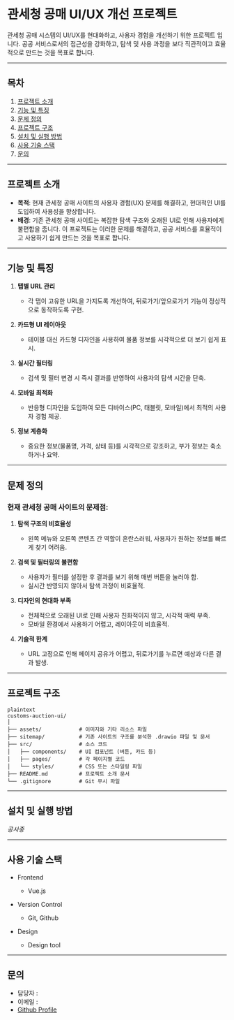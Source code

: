 # 관세청 공매 UI/UX 개선 프로젝트

관세청 공매 시스템의 UI/UX를 현대화하고, 사용자 경험을 개선하기 위한 프로젝트 입니다.
공공 서비스로서의 접근성을 강화하고, 탐색 및 사용 과정을 보다 직관적이고 효율적으로 만드는 것을 목표로 합니다.

---

## 목차
1. [프로젝트 소개](#프로젝트-소개)
2. [기능 및 특징](#기능-및-특징)
3. [문제 정의](#문제-정의)
4. [프로젝트 구조](#프로젝트-구조)
5. [설치 및 실행 방법](#설치-및-실행-방법)
6. [사용 기술 스택](#사용-기술-스택)
7. [문의](#문의)

---

## 프로젝트 소개

- **목적**: 현재 관세청 공매 사이트의 사용자 경험(UX) 문제를 해결하고, 현대적인 UI를 도입하여 사용성을 향상합니다.
- **배경**: 기존 관세청 공매 사이트는 복잡한 탐색 구조와 오래된 UI로 인해 사용자에게 불편함을 줍니다. 이 프로젝트는 이러한 문제를 해결하고, 공공 서비스를 효율적이고 사용하기 쉽게 만드는 것을 목표로 합니다.

---

## 기능 및 특징

1. **탭별 URL 관리**
   - 각 탭이 고유한 URL을 가지도록 개선하여, 뒤로가기/앞으로가기 기능이 정상적으로 동작하도록 구현.
   
2. **카드형 UI 레이아웃**
   - 테이블 대신 카드형 디자인을 사용하여 물품 정보를 시각적으로 더 보기 쉽게 표시.
   
3. **실시간 필터링**
   - 검색 및 필터 변경 시 즉시 결과를 반영하여 사용자의 탐색 시간을 단축.
   
4. **모바일 최적화**
   - 반응형 디자인을 도입하여 모든 디바이스(PC, 태블릿, 모바일)에서 최적의 사용자 경험 제공.

5. **정보 계층화**
   - 중요한 정보(물품명, 가격, 상태 등)를 시각적으로 강조하고, 부가 정보는 축소하거나 요약.

---

## 문제 정의

### 현재 관세청 공매 사이트의 문제점:
1. **탐색 구조의 비효율성**
   - 왼쪽 메뉴와 오른쪽 콘텐츠 간 역할이 혼란스러워, 사용자가 원하는 정보를 빠르게 찾기 어려움.
   
2. **검색 및 필터링의 불편함**
   - 사용자가 필터를 설정한 후 결과를 보기 위해 매번 버튼을 눌러야 함.
   - 실시간 반영되지 않아서 탐색 과정이 비효율적.

3. **디자인의 현대화 부족**
   - 전체적으로 오래된 UI로 인해 사용자 친화적이지 않고, 시각적 매력 부족.
   - 모바일 환경에서 사용하기 어렵고, 레이아웃이 비효율적.

4. **기술적 한계**
   - URL 고정으로 인해 페이지 공유가 어렵고, 뒤로가기를 누르면 예상과 다른 결과 발생.

---

## 프로젝트 구조
```
plaintext
customs-auction-ui/
│
├── assets/            # 이미지와 기타 리소스 파일
├── sitemap/           # 기존 사이트의 구조를 분석한 .drawio 파일 및 문서
├── src/               # 소스 코드
│   ├── components/    # UI 컴포넌트 (버튼, 카드 등)
│   ├── pages/         # 각 페이지별 코드
│   └── styles/        # CSS 또는 스타일링 파일
├── README.md          # 프로젝트 소개 문서
└── .gitignore         # Git 무시 파일
```
---

## 설치 및 실행 방법
*공사중*

---

## 사용 기술 스택

- Frontend
    - Vue.js

- Version Control
    - Git, Github

- Design
    - Design tool

---

## 문의

- 담당자 : 
- 이메일 : 
- [Github Profile]()